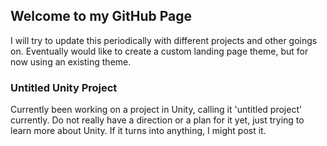 ## Welcome to my GitHub Page

I will try to update this periodically with different projects and other goings on. Eventually would like to create a custom landing page theme, but for now using an existing theme.

### Untitled Unity Project
Currently been working on a project in Unity, calling it 'untitled project' currently. Do not really have a direction or a plan for it yet, just trying to learn more about Unity. If it turns into anything, I might post it.
